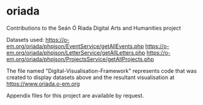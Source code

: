 # oriada

Contributions to the Seán Ó Riada Digital Arts and Humanities project

Datasets used:
https://o-em.org/oriada/phpjson/EventService/getAllEvents.php
https://o-em.org/oriada/phpjson/LetterService/getAllLetters.php
https://o-em.org/oriada/phpjson/ProjectsService/getAllProjects.php

The file named "Digital-Visualisation-Framework" represents code that was created to display datasets above and the resultant visualisation at https://www.oriada.o-em.org

Appendix files for this project are available by request.
